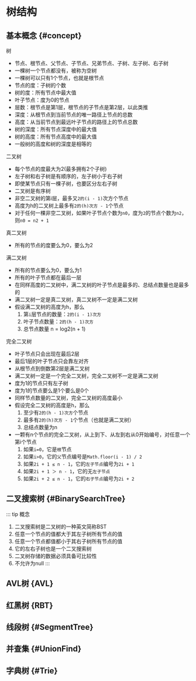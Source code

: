# 树结构

## 基本概念 {#concept}

树

- 节点、根节点、父节点、子节点、兄弟节点、子树、左子树、右子树
- 一棵树一个节点都没有，被称为空树
- 一棵树可以只有1个节点，也就是根节点
- 节点的度：子树的个数
- 树的度：所有节点中最大值
- 叶子节点：度为0的节点
- 层数：根节点是第1层，根节点的子节点是第2层，以此类推
- 深度：从根节点到当前节点的唯一路径上节点的总数
- 高度：从当前节点到最远叶子节点的路径上的节点总数
- 树的深度：所有节点深度中的最大值
- 树的高度：所有节点高度中的最大值
- 一般树的高度和树的深度是相等的

二叉树

- 每个节点的度最大为2(最多拥有2个子树)
- 左子树和右子树是有顺序的，左子树小于右子树
- 即使某节点只有一棵子树，也要区分左右子树
- 二叉树是有序树
- 非空二叉树的第i层，最多又`2的(i - 1)`次方个节点
- 高度为h的二叉树上最多有`2的(h)次方 - 1`个节点
- 对于任何一棵非空二叉树，如果叶子节点个数为`n0`，度为`2`的节点个数为`n2`，则`n0 = n2 + 1`

真二叉树

- 所有的节点的度要么为0，要么为2

满二叉树

- 所有的节点要么为0，要么为1
- 所有的叶子节点都在最后一层
- 在同样高度的二叉树中，满二叉树的叶子节点是最多的、总结点数量也是最多的
- 满二叉树一定是真二叉树，真二叉树不一定是满二叉树
- 假设满二叉树的高度为h，那么
  1. 第`i`层节点的数量：`2的(i - 1)次方`
  2. 叶子节点数量：`2的(h - 1)次方`
  3. 总节点数量 n = log2(n + 1)

完全二叉树

- 叶子节点只会出现在最后2层
- 最后1层的叶子节点只会靠左对齐
- 从根节点到倒数第2层是满二叉树
- 满二叉树一定是一个完全二叉树，完全二叉树不一定是满二叉树
- 度为1的节点只有左子树
- 度为1的节点要么是1个要么是0个
- 同样节点数量的二叉树，完全二叉树的高度最小
- 假设完全二叉树的高度是h，那么
  1. 至少有`2的(h - 1)次方`个节点
  2. 最多有`2的(h)次方 - 1`个节点（也就是满二叉树）
  3. 总结点数量为n
- 一颗有n个节点的完全二叉树，从上到下、从左到右从0开始编号，对任意一个第i个节点
  1. 如果`i=0`，它是`根`节点
  2. 如果`i>0`，它的`父`节点编号是`Math.floor(i - 1) / 2`
  3. 如果`2i + 1 ≤ n - 1`，它的`左子节点`编号为`2i + 1`
  4. 如果`2i + 1 ＞ n - 1`，它的无`左子节点`
  5. 如果`2i + 2 ≤ n - 1`，它的`右子节点`编号为`2i + 2`

## 二叉搜索树 {#BinarySearchTree}

::: tip 概念

1. 二叉搜索树是二叉树的一种英文简称BST
2. 任意一个节点的值都大于其左子树所有节点的值
3. 任意一个节点都值都小于其右子树所有节点的值
4. 它的左右子树也是一个二叉搜索树
5. 二叉树存储的数据必须具备可比较性
6. 不允许为null
   :::

## AVL树 {AVL}

## 红黑树 {RBT}

## 线段树 {#SegmentTree}

## 并查集 {#UnionFind}

## 字典树 {#Trie}
